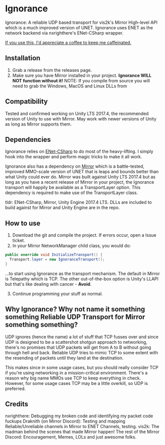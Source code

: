 # Ignorance
Ignorance: A reliable UDP based transport for vis2k's Mirror High-level API which is a much improved version of UNET.
Ignorance uses ENET as the network backend via nxrighthere's ENet-CSharp wrapper.

[If you use this, I'd appreciate a coffee to keep me caffeinated.](https://ko-fi.com/coburn)

## Installation
1. Grab a release from the releases page.
2. Make sure you have Mirror installed in your project. **Ignorance WILL NOT function without it!**
NOTE: If you compile from source you will need to grab the Windows, MacOS and Linux DLLs from 

## Compatibility
Tested and confirmed working on Unity LTS 2017.4, the recommended version of Unity to use with Mirror.
May work with newer versions of Unity as long as Mirror supports them.

## Dependencies
Ignorance relies on [ENet-CSharp](https://github.com/nxrighthere/ENet-CSharp) to do most of the heavy-lifting. I simply hook into the wrapper and perform magic tricks to make it all work.

Ignorance also has a dependency on [Mirror](https://github.com/vis2k/Mirror) which is a battle-tested, improved MMO-scale version of UNET that is leaps and bounds better than what Unity could ever do. Mirror was built against Unity LTS 2017.4 but as long as you have a recent release of Mirror in your project, the Ignorance transport will happily be available as a TransportLayer option. This dependency is required to make use of the TransportLayer class.

tldr: ENet-CSharp, Mirror, Unity Engine 2017.4 LTS. DLLs are included to build against for Mirror and Unity Engine are in the repo.
## How to use
1. Download the git and compile the project. If errors occur, open a Issue ticket.
2. In your Mirror NetworkManager child class, you would do:
```csharp
public override void InitializeTransport() {
  Transport.layer = new IgnoranceTransport();
}
```
...to start using Ignorance as the transport mechanism. The default in Mirror is Telepathy which is TCP. The other out-of-the-box option is Unity's LLAPI but that's like dealing with cancer - **Avoid**.

3. Continue programming your stuff as normal.

## Why Ignorance? Why not name it something something Reliable UDP Transport for Mirror something something?
UDP ignores (hence the name) a lot of stuff that TCP fusses over and since UDP is designed to be a scattershot shotgun approach to networking, there's no promises that UDP packets will get from A to B without going through hell and back. Reliable UDP tries to mimic TCP to some extent with the resending of packets until they land at the destination.

This makes since in some usage cases, but you should really consider TCP if you're using networking in a mission-critical environment. There's a reason why big name MMOs use TCP to keep everything in check. However, for some usage cases TCP may be a little overkill, so UDP is preferred.

## Credits
nxrighthere: Debugging my broken code and identifying my packet code fuckups
Draknith (on Mirror Discord): Testing and mapping Reliable/Unreliable channels in Mirror to ENET Channels, testing.
vis2k: The madman behind the scenes that made Mirror happen!
The rest of the Mirror Discord: Encouragement, Memes, LOLs and just awesome folks.
